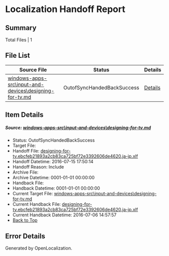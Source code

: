 # <a name='report-top'></a> Localization Handoff Report

## Summary
 Total Files | 1

## File List
 Source File | Status | Details 
 ----------- | ------ | ------- 
 [windows-apps-src\input-and-devices\designing-for-tv.md](https://github.com/Microsoft/windows-apps/blob/2e7515efa04f6335929e23d31da7d76cb64b9cc9/windows-apps-src/input-and-devices/designing-for-tv.md) | OutofSyncHandedBackSuccess | [Details](#54da89e33b81fc8c5439786f8a5133360dbd186c2741)

## Item Details
##### <a name='54da89e33b81fc8c5439786f8a5133360dbd186c2741'></a> Source: [windows-apps-src\input-and-devices\designing-for-tv.md](https://github.com/Microsoft/windows-apps/blob/2e7515efa04f6335929e23d31da7d76cb64b9cc9/windows-apps-src/input-and-devices/designing-for-tv.md)
* Status: OutofSyncHandedBackSuccess
* Target File: 
* Handoff File: [designing-for-tv.ebcfeb21893a2cb83ca725bf72e3392606de4620.ja-jp.xlf](https://github.com/Microsoft/WDG.handoff/blob/dc552ef1fd0ca780b3ea71893686787398495710/ol-handoff/Microsoft/windows-apps.ja-jp/master/designing-for-tv.ebcfeb21893a2cb83ca725bf72e3392606de4620.ja-jp.xlf)
* Handoff Datetime: 2016-07-15 17:50:14
* Handoff Reason: Include
* Archive File: 
* Archive Datetime: 0001-01-01 00:00:00
* Handback File: 
* Handback Datetime: 0001-01-01 00:00:00
* Current Target File: [windows-apps-src\input-and-devices\designing-for-tv.md](https://github.com/Microsoft/windows-apps.ja-jp/blob/50184089ee68f46cd2f416adf3a3994777b91210/windows-apps-src/input-and-devices/designing-for-tv.md)
* Current Handback File: [designing-for-tv.ebcfeb21893a2cb83ca725bf72e3392606de4620.ja-jp.xlf](https://github.com/Microsoft/WDG.handback/blob/4b30c8e256811740592ee2bde985c1f06955abde/ol-handback/Microsoft/windows-apps.ja-jp/master/designing-for-tv.ebcfeb21893a2cb83ca725bf72e3392606de4620.ja-jp.xlf)
* Current Handback Datetime: 2016-07-06 14:57:57
* [Back to Top](#report-top)


## Error Details

Generated by OpenLocalization.
